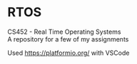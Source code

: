 # RTOS
CS452 - Real Time Operating Systems   
A repository for a few of my assignments    
    
Used https://platformio.org/ with VSCode
